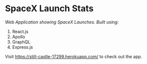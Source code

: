 # SpaceX Launch Stats
*Web Application showing SpaceX Launches. Built using:*
1. React.js
2. Apollo
3. GraphQL
4. Express.js

Visit https://still-castle-17299.herokuapp.com/ to check out the app.

